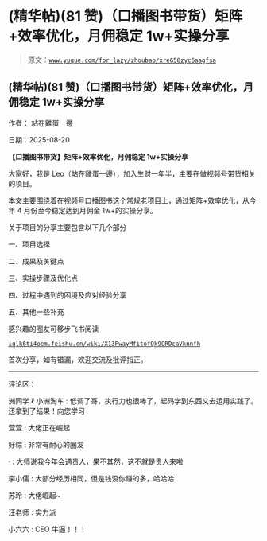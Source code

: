 # (精华帖)(81 赞)（口播图书带货）矩阵+效率优化，月佣稳定 1w+实操分享

> 原文：[`www.yuque.com/for_lazy/zhoubao/xre658zyc6aagfsa`](https://www.yuque.com/for_lazy/zhoubao/xre658zyc6aagfsa)

## (精华帖)(81 赞)（口播图书带货）矩阵+效率优化，月佣稳定 1w+实操分享

作者： 站在雞蛋一邊

日期：2025-08-20

**【口播图书带货】矩阵+效率优化，月佣稳定 1w+实操分享**

大家好，我是 Leo（站在雞蛋一邊），加入生财一年半，主要在做视频号带货相关的项目。

本文主要围绕着在视频号口播图书这个常规老项目上，通过矩阵+效率优化，从今年 4 月份至今稳定达到月佣金 1w+的实操分享。

关于项目的分享主要包含以下几个部分

一、项目选择

二、成果及关键点

三、实操步骤及优化点

四、过程中遇到的困境及应对经验分享

五、其他一些补充

感兴趣的圈友可移步飞书阅读

[`iqlk6ti4oem.feishu.cn/wiki/X13PwayMfitofQk9CRDcaVknnfh`](https://iqlk6ti4oem.feishu.cn/wiki/X13PwayMfitofQk9CRDcaVknnfh)

首次分享，如有错漏，欢迎交流及批评指正。

* * *

评论区：

洲同学 ℓ 小洲淘车 : 低调了哥，执行力也很棒了，起码学到东西又去运用实践了。还拿到了结果！向您学习

萱萱 : 大佬正在崛起

好粽 : 非常有耐心的圈友

· : 大师说我今年会遇贵人，果不其然，这不就是贵人来啦

李小儒 : 大部分经历相同，但是钱没你赚的多，哈哈哈

苏玲 : 大佬崛起~

汪老师 : 实力派

小六六 : CEO 牛逼！！！